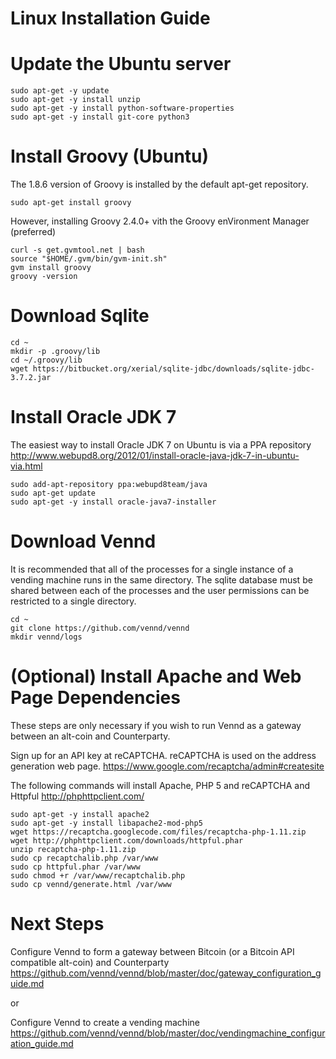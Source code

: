 Linux Installation Guide
========================

Update the Ubuntu server
========================
```
sudo apt-get -y update
sudo apt-get -y install unzip
sudo apt-get -y install python-software-properties
sudo apt-get -y install git-core python3
```

Install Groovy (Ubuntu)
=======================
The 1.8.6 version of Groovy is installed by the default apt-get repository.

```
sudo apt-get install groovy
```

However, installing Groovy 2.4.0+ vith the Groovy enVironment Manager (preferred)

```
curl -s get.gvmtool.net | bash
source "$HOME/.gvm/bin/gvm-init.sh"
gvm install groovy
groovy -version
```

Download Sqlite
===============
```
cd ~
mkdir -p .groovy/lib
cd ~/.groovy/lib
wget https://bitbucket.org/xerial/sqlite-jdbc/downloads/sqlite-jdbc-3.7.2.jar
```

Install Oracle JDK 7
====================
The easiest way to install Oracle JDK 7 on Ubuntu is via a PPA repository http://www.webupd8.org/2012/01/install-oracle-java-jdk-7-in-ubuntu-via.html

```
sudo add-apt-repository ppa:webupd8team/java
sudo apt-get update
sudo apt-get -y install oracle-java7-installer
```

Download Vennd
==============

It is recommended that all of the processes for a single instance of a vending machine runs in the same directory. The sqlite database must be shared between each of the processes and the user permissions can be restricted to a single directory.

```
cd ~
git clone https://github.com/vennd/vennd
mkdir vennd/logs
```


(Optional) Install Apache and Web Page Dependencies
===================================================
These steps are only necessary if you wish to run Vennd as a gateway between an alt-coin and Counterparty.

Sign up for an API key at reCAPTCHA. reCAPTCHA is used on the address generation web page.
https://www.google.com/recaptcha/admin#createsite

The following commands will install Apache, PHP 5 and reCAPTCHA and Httpful http://phphttpclient.com/

```
sudo apt-get -y install apache2
sudo apt-get -y install libapache2-mod-php5
wget https://recaptcha.googlecode.com/files/recaptcha-php-1.11.zip
wget http://phphttpclient.com/downloads/httpful.phar
unzip recaptcha-php-1.11.zip
sudo cp recaptchalib.php /var/www
sudo cp httpful.phar /var/www
sudo chmod +r /var/www/recaptchalib.php
sudo cp vennd/generate.html /var/www
```


Next Steps
==========
Configure Vennd to form a gateway between Bitcoin (or a Bitcoin API compatible alt-coin) and Counterparty https://github.com/vennd/vennd/blob/master/doc/gateway_configuration_guide.md

or

Configure Vennd to create a vending machine
https://github.com/vennd/vennd/blob/master/doc/vendingmachine_configuration_guide.md
